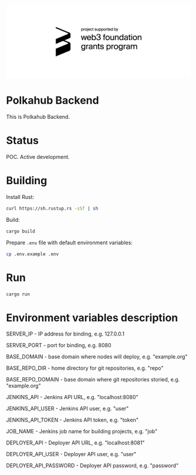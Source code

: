 ![alt text](https://github.com/akropolisio/polkahub-backend/blob/master/img/web3%20foundation_grants_badge_black.png "Project supported by web3 foundation grants program")

# Polkahub Backend

This is Polkahub Backend.

# Status

POC. Active development.

# Building

Install Rust:

```bash
curl https://sh.rustup.rs -sSf | sh
```

Build:

```bash
cargo build
```

Prepare `.env` file with default environment variables:

```bash
cp .env.example .env
```

# Run

```bash
cargo run
```

# Environment variables description
SERVER_IP - IP address for binding, e.g. 127.0.0.1

SERVER_PORT - port for binding, e.g. 8080

BASE_DOMAIN - base domain where nodes will deploy, e.g. "example.org"

BASE_REPO_DIR - home directory for git repositories, e.g. "repo"

BASE_REPO_DOMAIN - base domain where git repositories storied, e.g. "example.org"

JENKINS_API - Jenkins API URL, e.g. "localhost:8080"

JENKINS_API_USER - Jenkins API user, e.g. "user"

JENKINS_API_TOKEN - Jenkins API token, e.g. "token"

JOB_NAME - Jenkins job name for building projects, e.g. "job"

DEPLOYER_API - Deployer API URL, e.g. "localhost:8081"

DEPLOYER_API_USER - Deployer API user, e.g. "user"

DEPLOYER_API_PASSWORD - Deployer API password, e.g. "password"
